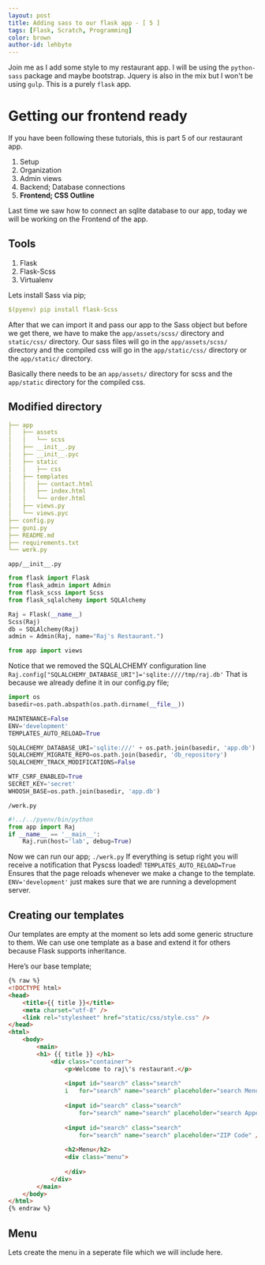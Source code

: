 ```yaml
---
layout: post
title: Adding sass to our flask app - [ 5 ]
tags: [Flask, Scratch, Programming]
color: brown
author-id: lehbyte
---
```


Join me as I add some style to my restaurant app. 
I will be using the `python-sass` package and maybe bootstrap.
Jquery is also in the mix but I won't be using `gulp`. 
This is a purely `flask` app.

# Getting our frontend ready

If you have been following these tutorials, this is part 5 of our restaurant app.

1. Setup
2. Organization
3. Admin views
4. Backend; Database connections
5. **Frontend; CSS Outline**

Last time we saw how to connect an sqlite database to our app, today we will be working on the Frontend of the app.

## Tools

1. Flask
1. Flask-Scss
3. Virtualenv

Lets install Sass via pip;

```yml
$(pyenv) pip install flask-Scss
```

After that we can import it and pass our app to the Sass object but before we get there, we have to make the `app/assets/scss/` directory and `static/css/` directory.  Our sass files will go in the `app/assets/scss/` directory and the compiled css will go in the `app/static/css/` directory or the `app/static/` directory.

Basically there needs to be an `app/assets/` directory for scss and the `app/static` directory for the compiled css.

## Modified directory

```yml
├── app
│   ├── assets
│   │   └── scss
│   ├── __init__.py
│   ├── __init__.pyc
│   ├── static
│   │   ├── css
│   ├── templates
│   │   ├── contact.html
│   │   ├── index.html
│   │   └── order.html
│   ├── views.py
│   └── views.pyc
├── config.py
├── guni.py
├── README.md
├── requirements.txt
└── werk.py
```

`app/__init__.py`

```python
from flask import Flask
from flask_admin import Admin
from flask_scss import Scss
from flask_sqlalchemy import SQLAlchemy

Raj = Flask(__name__)
Scss(Raj)
db = SQLAlchemy(Raj)
admin = Admin(Raj, name="Raj's Restaurant.")

from app import views

```

Notice that we removed the SQLALCHEMY configuration line
`Raj.config["SQLALCHEMY_DATABASE_URI"]='sqlite:////tmp/raj.db'`
That is because we already define it in our config.py file;

```python
import os
basedir=os.path.abspath(os.path.dirname(__file__))

MAINTENANCE=False
ENV='development'
TEMPLATES_AUTO_RELOAD=True

SQLALCHEMY_DATABASE_URI='sqlite:///' + os.path.join(basedir, 'app.db')
SQLALCHEMY_MIGRATE_REPO=os.path.join(basedir, 'db_repository')
SQLALCHEMY_TRACK_MODIFICATIONS=False

WTF_CSRF_ENABLED=True
SECRET_KEY='secret'
WHOOSH_BASE=os.path.join(basedir, 'app.db')

```

`/werk.py`


```python
#!../../pyenv/bin/python
from app import Raj
if __name__ == '__main__':
    Raj.run(host='lab', debug=True)
```

Now we can run our app; `./werk.py`
If everything is setup right you will receive a notification that Pyscss loaded!
`TEMPLATES_AUTO_RELOAD=True`
Ensures that the page reloads whenever we make a change to the template.
`ENV='development'` just makes sure that we are running a development server.

## Creating our templates
Our templates are empty at the moment so lets add some generic structure to them. We can use one template as a base and extend it for others because Flask supports inheritance.

Here’s our base template;

```html
{% raw %}
<!DOCTYPE html>
<head>
    <title>{{ title }}</title>
    <meta charset="utf-8" />
    <link rel="stylesheet" href="static/css/style.css" />
</head>
<html>
    <body>
        <main>
        <h1> {{ title }} </h1>
            <div class="container">
                <p>Welcome to raj\'s restaurant.</p>
               
                <input id="search" class="search"
                i   for="search" name="search" placeholder="search Menu" />
 
                <input id="search" class="search"
                    for="search" name="search" placeholder="search Appetizers" />
 
                <input id="search" class="search"
                    for="search" name="search" placeholder="ZIP Code" />
   
                <h2>Menu</h2>
                <div class="menu">
 
                </div>
            </div>
        </main>
    </body>
</html>
{% endraw %}
```

## Menu
Lets create the menu in a seperate file which we will include here.
